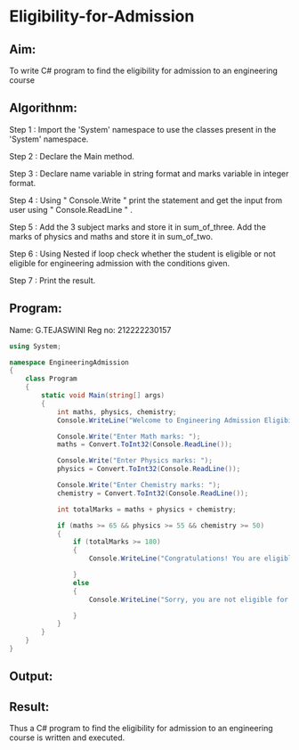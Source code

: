 # Eligibility-for-Admission

## Aim:
To write C# program to find the eligibility for admission to an engineering course

## Algorithnm:
Step 1 : Import the 'System' namespace to use the classes present in the 'System' namespace.

Step 2 : Declare the Main method.

Step 3 : Declare name variable in string format and marks variable in integer format.

Step 4 : Using " Console.Write " print the statement and get the input from user using " Console.ReadLine " .

Step 5 : Add the 3 subject marks and store it in sum_of_three. Add the marks of physics and maths and store it in sum_of_two.

Step 6 : Using Nested if loop check whether the student is eligible or not eligible for engineering admission with the conditions given.

Step 7 : Print the result.
## Program:
Name: G.TEJASWINI
Reg no: 212222230157
```c#
using System;

namespace EngineeringAdmission
{
    class Program
    {
        static void Main(string[] args)
        {
            int maths, physics, chemistry;
            Console.WriteLine("Welcome to Engineering Admission Eligibility Checker");

            Console.Write("Enter Math marks: ");
            maths = Convert.ToInt32(Console.ReadLine());

            Console.Write("Enter Physics marks: ");
            physics = Convert.ToInt32(Console.ReadLine());

            Console.Write("Enter Chemistry marks: ");
            chemistry = Convert.ToInt32(Console.ReadLine());

            int totalMarks = maths + physics + chemistry;

            if (maths >= 65 && physics >= 55 && chemistry >= 50)
            {
                if (totalMarks >= 180)
                {
                    Console.WriteLine("Congratulations! You are eligible for admission.");

                }
                else
                {
                    Console.WriteLine("Sorry, you are not eligible for admission.");

                }
            }
        }
    }
}
```

## Output:



## Result:
Thus a C# program to find the eligibility for admission to an engineering course is written and executed.
